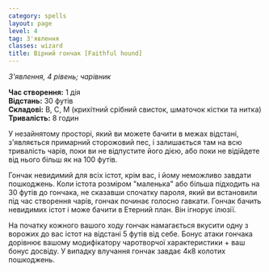 ```yaml
---
category: spells
layout: page
level: 4
tag: З'явлення
classes: wizard
title: Вірний гончак [Faithful hound]
---
```


_З'явлення, 4 рівень; чарівник_  

**Час створення:** 1 дія    
**Відстань:** 30 футів    
**Складові:** В, С, М (крихітний срібний свисток, шматочок кістки та нитка)    
**Тривалість:** 8 годин

У незайнятому просторі, який ви можете бачити в межах відстані, з'являється примарний сторожовий пес, і залишається там на всю тривалість чарів, поки ви не відпустите його дією, або поки не відійдете від нього більш як на 100 футів.    

Гончак невидимий для всіх істот, крім вас, і йому неможливо завдати пошкоджень. Коли істота розміром "маленька" або більша підходить на 30 футів до гончака, не сказавши спочатку пароля, який ви встановили під час створення чарів, гончак починає голосно гавкати. Гончак бачить невидимих істот і може бачити в Етерний план. Він ігнорує ілюзії.    

На початку кожного вашого ходу гончак намагається вкусити одну з ворожих до вас істот на відстані 5 футів від себе. Бонус атаки гончака дорівнює вашому модифікатору чаротворчої характеристики + ваш бонус досвіду. У випадку влучання гончак завдає 4к8 колотих пошкоджень. 
